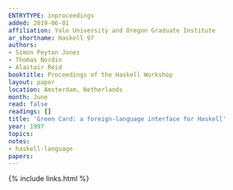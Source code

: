```yaml
---
ENTRYTYPE: inproceedings
added: 2019-06-01
affiliation: Yale University and Oregon Graduate Institute
ar_shortname: Haskell 97
authors:
- Simon Peyton Jones
- Thomas Nordin
- Alastair Reid
booktitle: Proceedings of the Haskell Workshop
layout: paper
location: Amsterdam, Netherlands
month: June
read: false
readings: []
title: 'Green Card: a foreign-language interface for Haskell'
year: 1997
topics:
notes:
- haskell-language
papers:
---
```


{% include links.html %}
